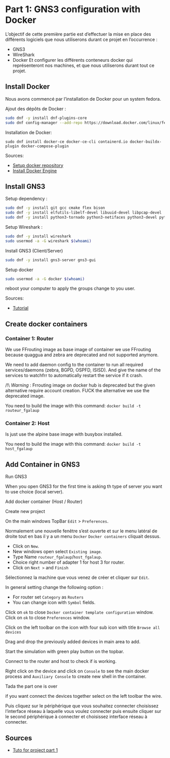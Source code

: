 # Part 1: GNS3 configuration with Docker

L’objectif de cette première partie est d’effectuer la mise en place des différents logiciels que nous utiliserons durant ce projet en l’occurrence : 
-	GNS3
-	WireShark
-	Docker
Et configurer les différents conteneurs docker qui représenteront nos machines, et que nous utiliserons durant tout ce projet.

## Install Docker

Nous avons commencé par l’installation de Docker pour un system fedora.


Ajout des dépôts de Docker :
```bash
sudo dnf -y install dnf-plugins-core
sudo dnf config-manager --add-repo https://download.docker.com/linux/fedora/docker-ce.repo
```

Installation de Docker:

`sudo dnf install docker-ce docker-ce-cli containerd.io docker-buildx-plugin docker-compose-plugin`

Sources:
 - [Setup docker repository](https://docs.docker.com/engine/install/fedora/#set-up-the-repository)
 - [Install Docker Engine](https://docs.docker.com/engine/install/fedora/#install-docker-engine)

## Install GNS3

Setup dependency :
```bash
sudo dnf -y install git gcc cmake flex bison
sudo dnf -y install elfutils-libelf-devel libuuid-devel libpcap-devel
sudo dnf -y install python3-tornado python3-netifaces python3-devel python-pip python3-setuptools python3-PyQt4 python3-zmq
```

Setup Wireshark :
```bash
sudo dnf -y install wireshark
sudo usermod -a -G wireshark $(whoami)
```

Install GNS3 (Client/Server)
```bash
sudo dnf -y install gns3-server gns3-gui
```

Setup docker
```bash
sudo usermod -a -G docker $(whoami)
```

reboot your computer to apply the groups change to you user.

Sources:
 - [Tutorial](https://computingforgeeks.com/how-to-install-gns3-on-fedora-linux/)

## Create docker containers

### Container 1: Router

We use FFrouting image as base image of container we use FFrouting because quaggua and zebra are deprecated and not supported anymore.

We need to add daemon config to the container to run all required services/daemons (zebra, BGPD, OSPFD, ISISD).
And give the name of the services to watchfrr to automatically restart the service if it crash.

/!\ *Warning* : Frrouting image on docker hub is deprecated but the given alternative require account creation.
FUCK the alternative we use the deprecated image.

You need to build the image with this command:
`docker build -t routeur_fgalaup`


### Container 2: Host

Is just use the alpine base image with busybox installed.

You need to build the image with this command:
`docker build -t host_fgalaup`

## Add Container in GNS3

Run GNS3

When you open GNS3 for the first time is asking th type of server you want to use choice (local server).

Add docker container (Host / Router)

Create new project

On the main windows TopBar `Edit` > `Preferences`.

Normalement une nouvelle fenêtre s’est ouverte et sur le menu latéral de droite tout en bas il y a un menu `Docker` `Docker containers` cliquait dessus.

 - Click on `New`.
 - New windows open select `Existing image`.
 - Type Name `routeur_fgalaup`/`host_fgalaup`.
 - Choice right number of adapter 1 for host 3 for router.
 - Click on `Next >` and `Finish`

Sélectionnez la machine que vous venez de créer et cliquer sur `Edit`.

In general setting change the following option :
 - For router set `Category` as `Routers`
 - You can change icon with `Symbol` fields.

Click on `ok` to close `Docker container template configuration`  window.
Click on `ok` to close `Preferences` window.

Click on the left toolbar on the icon with four sub icon with title `Browse all devices`

Drag and drop the previously added devices in main area to add.


Start the simulation with green play button on the topbar.

Connect to the router and host to check if is working.

Right click on the device and click on `Console` to see the main docker process and `Auxiliary Console` to create new shell in the container.

Tada the part one is over

if you want connect the devices together select on the left toolbar the wire.

Puis cliquez sur le périphérique que vous souhaitez connecter choisissez l’interface réseau à laquelle vous voulez connecter puis ensuite cliquer sur le second périphérique à connecter et choisissez interface réseau à connecter.


## Sources
 - [Tuto for project part 1](https://www.youtube.com/watch?v=D4nk5VSUelg)

